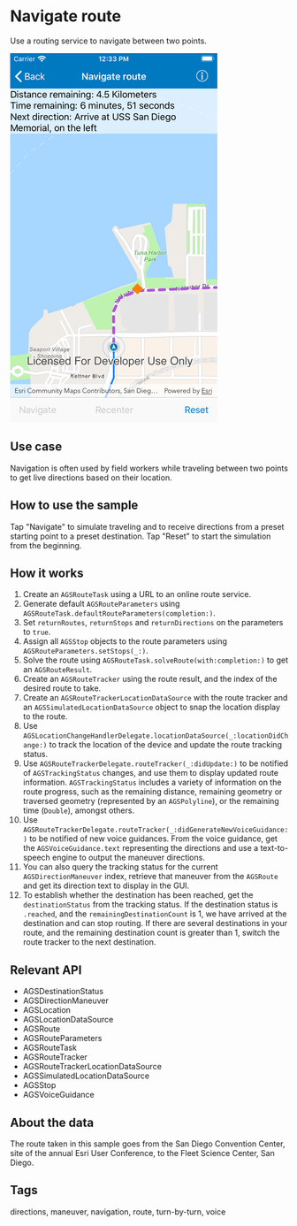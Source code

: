 # Navigate route

Use a routing service to navigate between two points.

![Image of navigate route](navigate-route.png)

## Use case

Navigation is often used by field workers while traveling between two points to get live directions based on their location.

## How to use the sample

Tap "Navigate" to simulate traveling and to receive directions from a preset starting point to a preset destination. Tap "Reset" to start the simulation from the beginning.

## How it works

1. Create an `AGSRouteTask` using a URL to an online route service.
2. Generate default `AGSRouteParameters` using `AGSRouteTask.defaultRouteParameters(completion:)`.
3. Set `returnRoutes`, `returnStops` and `returnDirections` on the parameters to `true`.
4. Assign all `AGSStop` objects to the route parameters using `AGSRouteParameters.setStops(_:)`.
5. Solve the route using `AGSRouteTask.solveRoute(with:completion:)` to get an `AGSRouteResult`.
6. Create an `AGSRouteTracker` using the route result, and the index of the desired route to take.
7. Create an `AGSRouteTrackerLocationDataSource` with the route tracker and an `AGSSimulatedLocationDataSource` object to snap the location display to the route.
8. Use `AGSLocationChangeHandlerDelegate.locationDataSource(_:locationDidChange:)` to track the location of the device and update the route tracking status.
9. Use `AGSRouteTrackerDelegate.routeTracker(_:didUpdate:)` to be notified of `AGSTrackingStatus` changes, and use them to display updated route information. `AGSTrackingStatus` includes a variety of information on the route progress, such as the remaining distance, remaining geometry or traversed geometry (represented by an `AGSPolyline`), or the remaining time (`Double`), amongst others.
10. Use `AGSRouteTrackerDelegate.routeTracker(_:didGenerateNewVoiceGuidance:)` to be notified of new voice guidances. From the voice guidance, get the `AGSVoiceGuidance.text` representing the directions and use a text-to-speech engine to output the maneuver directions.
11. You can also query the tracking status for the current `AGSDirectionManeuver` index, retrieve that maneuver from the `AGSRoute` and get its direction text to display in the GUI.
12. To establish whether the destination has been reached, get the `destinationStatus` from the tracking status. If the destination status is `.reached`, and the `remainingDestinationCount` is 1, we have arrived at the destination and can stop routing. If there are several destinations in your route, and the remaining destination count is greater than 1, switch the route tracker to the next destination.

## Relevant API

* AGSDestinationStatus
* AGSDirectionManeuver
* AGSLocation
* AGSLocationDataSource
* AGSRoute
* AGSRouteParameters
* AGSRouteTask
* AGSRouteTracker
* AGSRouteTrackerLocationDataSource
* AGSSimulatedLocationDataSource
* AGSStop
* AGSVoiceGuidance

## About the data

The route taken in this sample goes from the San Diego Convention Center, site of the annual Esri User Conference, to the Fleet Science Center, San Diego.

## Tags

directions, maneuver, navigation, route, turn-by-turn, voice
